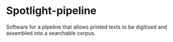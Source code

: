 # Spotlight-pipeline
Software for a pipeline that allows printed texts to be digitized and assembled into a searchable corpus.
